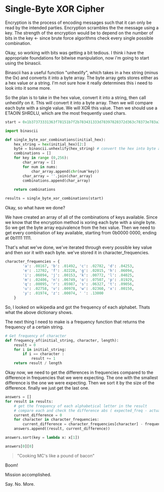 # Single-Byte XOR Cipher 
Encryption is the process of encoding messages such that it can only be read by the intended parties. Encryption scrambles the the message using a key. The strength of the encryption would be to depend on the number of bits in the key <- since brute force algorithms check every single possible combination.  

Okay, so working with bits was getting a bit tedious. I think i have the appropriate foundations for bitwise manipulation, now i'm going to start using the binascii. 

Binascii has a useful function "unhexlify", which takes in a hex string (minus the 0x) and converts it into a byte array. The byte array gets stores either as a hex value or a string. I'm not sure how it really determines this i need to look into it some more. 

So the plan is to take in the hex value, convert it into a string, then call unhexlify on it. This will convert it into a byte array. Then we will compare each byte with a single value. We will XOR this value. Then we should use a ETAOIN SHRDLU, which are the most frequently used chars. 

```python
start = 0x1b37373331363f78151b7f2b783431333d78397828372d363c78373e783a393b3736

import binascii

def single_byte_xor_combinations(initial_hex):
    hex_string = hex(initial_hex)[2:]
    byte = binascii.unhexlify(hex_string) # convert the hex into byte array (stores as ascii)
    combinations = []
    for key in range (0,256):
        char_array = []
        for num in nums:
            char_array.append(chr(num^key))
        char_array = ''.join(char_array)
        combinations.append(char_array)
    
    return combinations

results = single_byte_xor_combinations(start)
```

Okay, so what have we done? 

We have created an array of all of the combinations of keys available. Since we know that the encryption method is xoring each byte with a single byte. So we get the byte array equivalence from the hex value. Then we need to get every combination of key available, starting from 0b0000 0000, ending at 0b1111 1111. 

That's what we've done, we've iterated through every possible key value and then xor it with each byte. 
we've stored it in character_frequencies.

```python
character_frequencies = {
        'a': .08167, 'b': .01492, 'c': .02782, 'd': .04253,
        'e': .12702, 'f': .02228, 'g': .02015, 'h': .06094,
        'i': .06094, 'j': .00153, 'k': .00772, 'l': .04025,
        'm': .02406, 'n': .06749, 'o': .07507, 'p': .01929,
        'q': .00095, 'r': .05987, 's': .06327, 't': .09056,
        'u': .02758, 'v': .00978, 'w': .02360, 'x': .00150,
        'y': .01974, 'z': .00074, ' ': .13000
    }
```

So, I looked on wikipedia and got the frequency of each alphabet. Thats what the above dictionary shows.

The next thing I need to make is a frequency function that returns the frequency of a certain string. 

```python
# Get frequency of character
def frequency_of(initial_string, character, length):
    result = 0
    for i in initial_string:
        if i == character :
            result += 1
    return result / length
```

Okay now, we need to get the differences in frequencies compared to the difference in frequencies that we were expecting. The one with the smallest difference is the one we were expecting. Then we sort it by the size of the difference. finally we just get the last one. 

```python
answers = []
for result in results:
    # get the frequency of each alphabetical letter in the result
    # compare each and check the difference abs ( expected_freq - actual )
    current_difference = 0
    for character in character_frequencies:
        current_difference = character_frequencies[character] - frequency_of(result, character, len(result))
    answers.append((result, current_difference))

answers.sort(key = lambda x: x[1])

answers[0][0]
```

> "Cooking MC's like a pound of bacon"

Boom!

Mission accomplished.

Say. No. More.

